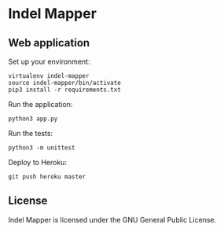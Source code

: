 # Indel Mapper

## Web application

Set up your environment:

```shell
virtualenv indel-mapper
source indel-mapper/bin/activate
pip3 install -r requirements.txt
```

Run the application:

```shell
python3 app.py
```

Run the tests:

```shell
python3 -m unittest
```

Deploy to Heroku:

```shell
git push heroku master
```

## License

Indel Mapper is licensed under the GNU General Public License.
